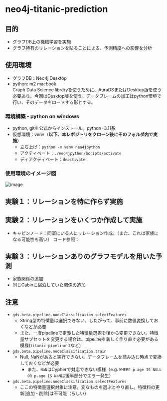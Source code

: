 # neo4j-titanic-prediction

## 目的
- グラフDB上の機械学習を実施
- グラフ特有のリレーションを貼ることによる、予測精度への影響を分析

## 使用環境
- グラフDB：Neo4j Desktop
- python: m2 macbook  
Graph Data Science libraryを使うために、AuraDSまたはDesktop版を使う必要あり。今回はDesktop版を使う。データフレームの加工はpython環境で行い、そのデータをロードする形とする。

### 環境構築 - python on windows
- python, gitを公式からインストール。python=3.11系
- 仮想環境：venv（**以下、本レポジトリをクローン後にそのフォルダ内で実施**）
    - 立ち上げ：`python -m venv neo4jpython`
    - アクティベート：`./neo4jpython/Scripts/activate`
    - ディアクティベート：`deactivate`

### 使用環境のイメージ図
![image](https://github.com/user-attachments/assets/e0296479-db89-42db-b5c5-3b06c65bbb26)



## 実験１：リレーションを特に作らず実施

## 実験２：リレーションをいくつか作成して実施
- キャビンノード：同室にいる人にリレーション作成。（また、これは家族になる可能性も高い）
コード参照：

## 実験３：リレーションありのグラフモデルを用いた予測
- 家族関係の追加
- 同じCabinに宿泊していた関係の追加

## 注意
- `gds.beta.pipeline.nodeClassification.selectFeatures`
    - String型の特徴量は選択できない。したがって、事前に数値変換しておくなどが必要
    - また、一度pipelineで定義した特徴量選択を後から変更できない。特徴量サブセットを変更する場合は、pipelineを新しく作り直す必要がある模様(`titanic-pipeline-2`など)
- `gds.beta.pipeline.nodeClassification.train`
    - Null, NaNがあると実行できない。データフレームを読み込む時点で変換しておくなどが必要
        - また、`NaN`はCypherで対応できない模様（e.g. `WHERE p.age IS NULL OR p.age IS NaN`は後半部分でエラー発生）
- `gds.beta.pipeline.nodeClassification.selectFeatures`
    - ここの特徴量選択対象に注意。変なものを選ぶとやり直し。特徴料の更新[追加・削除]は不可能（らしい）
